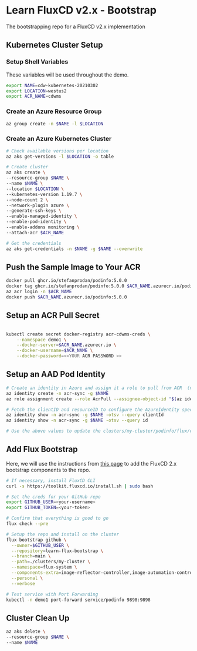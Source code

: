 # Learn FluxCD v2.x - Bootstrap

The bootstrapping repo for a FluxCD v2.x implementation

## Kubernetes Cluster Setup

### Setup Shell Variables

These variables will be used throughout the demo.

```bash
export NAME=cdw-kubernetes-20210302
export LOCATION=westus2
export ACR_NAME=cdwms
```

### Create an Azure Resource Group

```bash
az group create -n $NAME -l $LOCATION
```

### Create an Azure Kubernetes Cluster

```bash
# Check available versions per location
az aks get-versions -l $LOCATION -o table

# Create cluster
az aks create \
--resource-group $NAME \
--name $NAME \
--location $LOCATION \
--kubernetes-version 1.19.7 \
--node-count 2 \
--network-plugin azure \
--generate-ssh-keys \
--enable-managed-identity \
--enable-pod-identity \
--enable-addons monitoring \
--attach-acr $ACR_NAME

# Get the credentials
az aks get-credentials -n $NAME -g $NAME --overwrite
```

## Push the Sample Image to Your ACR

```bash
docker pull ghcr.io/stefanprodan/podinfo:5.0.0
docker tag ghcr.io/stefanprodan/podinfo:5.0.0 $ACR_NAME.azurecr.io/podinfo:5.0.0
az acr login -n $ACR_NAME
docker push $ACR_NAME.azurecr.io/podinfo:5.0.0
```

## Setup an ACR Pull Secret

```bash

kubectl create secret docker-registry acr-cdwms-creds \
    --namespace demo1 \
    --docker-server=$ACR_NAME.azurecr.io \
    --docker-username=$ACR_NAME \
    --docker-password=<<YOUR ACR PASSWORD >>

```

## Setup an AAD Pod Identity

```bash
# Create an identity in Azure and assign it a role to pull from ACR  (note: the identity's resourceGroup should match the desired ACR):
az identity create -n acr-sync -g $NAME
az role assignment create --role AcrPull --assignee-object-id "$(az identity show -n acr-sync -g $NAME -o tsv --query principalId)"

# Fetch the clientID and resourceID to configure the AzureIdentity spec below:
az identity show -n acr-sync -g $NAME -otsv --query clientId
az identity show -n acr-sync -g $NAME -otsv --query id

# Use the above values to update the clusters/my-cluster/podinfo/flux/config-patches.yaml file
```

## Add Flux Bootstrap

Here, we will use the instructions from [this page](https://toolkit.fluxcd.io/get-started/#install-flux-components) to add the FluxCD 2.x bootstrap components to the repo.

```bash
# If necessary, install FluxCD CLI
curl -s https://toolkit.fluxcd.io/install.sh | sudo bash

# Set the creds for your GitHub repo
export GITHUB_USER=<your-username>
export GITHUB_TOKEN=<your-token>

# Confirm that everything is good to go
flux check --pre

# Setup the repo and install on the cluster
flux bootstrap github \
  --owner=$GITHUB_USER \
  --repository=learn-flux-bootstrap \
  --branch=main \
  --path=./clusters/my-cluster \
  --namespace=flux-system \
  --components-extra=image-reflector-controller,image-automation-controller \
  --personal \
  --verbose

# Test service with Port Forwarding
kubectl -n demo1 port-forward service/podinfo 9898:9898
```

## Cluster Clean Up

```bash
az aks delete \
--resource-group $NAME \
--name $NAME
```
